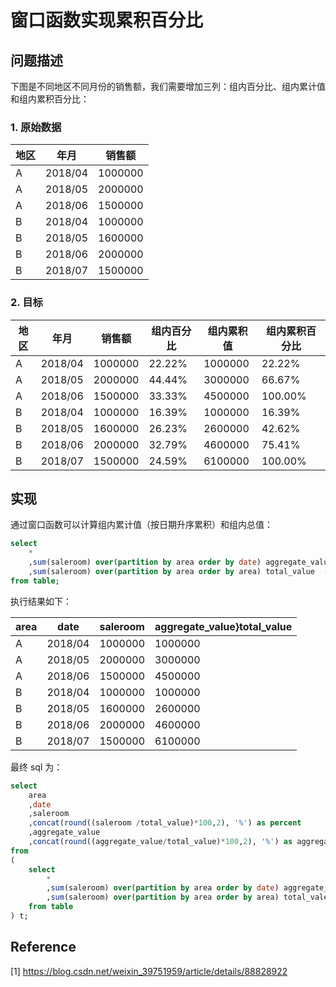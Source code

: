 # 窗口函数实现累积百分比

## 问题描述

下图是不同地区不同月份的销售额，我们需要增加三列：组内百分比、组内累计值和组内累积百分比：

### 1. 原始数据

| 地区 | 年月    | 销售额  |
| ---- | ------- | ------- |
| A    | 2018/04 | 1000000 |
| A    | 2018/05 | 2000000 |
| A    | 2018/06 | 1500000 |
| B    | 2018/04 | 1000000 |
| B    | 2018/05 | 1600000 |
| B    | 2018/06 | 2000000 |
| B    | 2018/07 | 1500000 |

### 2. 目标

| 地区 | 年月    | 销售额  | 组内百分比 | 组内累积值 | 组内累积百分比 |
| ---- | ------- | ------- | ---------- | ---------- | -------------- |
| A    | 2018/04 | 1000000 | 22.22%     | 1000000    | 22.22%         |
| A    | 2018/05 | 2000000 | 44.44%     | 3000000    | 66.67%         |
| A    | 2018/06 | 1500000 | 33.33%     | 4500000    | 100.00%        |
| B    | 2018/04 | 1000000 | 16.39%     | 1000000    | 16.39%         |
| B    | 2018/05 | 1600000 | 26.23%     | 2600000    | 42.62%         |
| B    | 2018/06 | 2000000 | 32.79%     | 4600000    | 75.41%         |
| B    | 2018/07 | 1500000 | 24.59%     | 6100000    | 100.00%        |

## 实现

通过窗口函数可以计算组内累计值（按日期升序累积）和组内总值：

```sql
select 
    *
    ,sum(saleroom) over(partition by area order by date) aggregate_value  -- 组内累积值
    ,sum(saleroom) over(partition by area order by area) total_value  -- 组内总值
from table;
```

执行结果如下：

| area | date    | saleroom | aggregate_value}total_value |
| ---- | ------- | -------- | --------------------------- |
| A    | 2018/04 | 1000000  | 1000000                     |
| A    | 2018/05 | 2000000  | 3000000                     |
| A    | 2018/06 | 1500000  | 4500000                     |
| B    | 2018/04 | 1000000  | 1000000                     |
| B    | 2018/05 | 1600000  | 2600000                     |
| B    | 2018/06 | 2000000  | 4600000                     |
| B    | 2018/07 | 1500000  | 6100000                     |

最终 sql 为：

```sql
select 
    area
    ,date
    ,saleroom 
    ,concat(round((saleroom /total_value)*100,2), '%') as percent
    ,aggregate_value
    ,concat(round((aggregate_value/total_value)*100,2), '%') as aggregate_percent
from
(
    select 
        *
        ,sum(saleroom) over(partition by area order by date) aggregate_value  -- 组内累积值
        ,sum(saleroom) over(partition by area order by area) total_vale  -- 组内总值
    from table
) t;
```

## Reference

[1] <https://blog.csdn.net/weixin_39751959/article/details/88828922>
